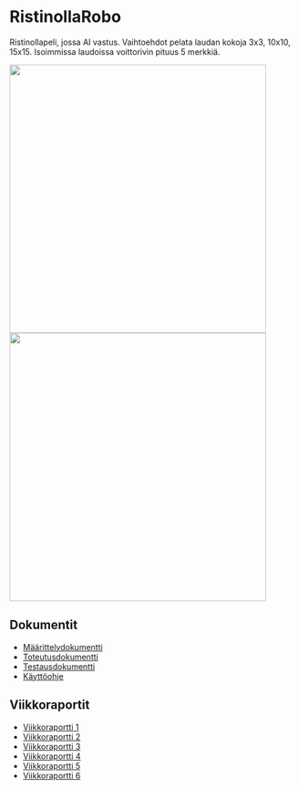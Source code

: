 # RistinollaRobo
Ristinollapeli, jossa AI vastus. Vaihtoehdot pelata laudan kokoja 3x3, 10x10, 15x15. Isoimmissa laudoissa voittorivin pituus 5 merkkiä.

<img src="https://i.ibb.co/cYXBWt2/Screen-Shot-2020-10-14-at-19-26-15.png" width="450" height="470">
<img src="https://i.ibb.co/Z1cFpR0/loppu.png" width="450" height="470">

## Dokumentit 
* [Määrittelydokumentti](https://github.com/eherra/ristinollarobo/blob/master/dokumentaatio/dokumentit/Maarittelydokumentti.md)
* [Toteutusdokumentti](https://github.com/eherra/ristinollarobo/blob/master/dokumentaatio/dokumentit/Toteutusdokumentti.md)
* [Testausdokumentti](https://github.com/eherra/ristinollarobo/blob/master/dokumentaatio/dokumentit/Testausdokumentti.md)
* [Käyttöohje](https://github.com/eherra/ristinollarobo/blob/master/dokumentaatio/dokumentit/K%C3%A4ytt%C3%B6ohje.md)

## Viikkoraportit 
* [Viikkoraportti 1](https://github.com/eherra/ristinollarobo/blob/master/dokumentaatio/viikkoraportti1.md)
* [Viikkoraportti 2](https://github.com/eherra/ristinollarobo/blob/master/dokumentaatio/viikkoraportti2.md)
* [Viikkoraportti 3](https://github.com/eherra/ristinollarobo/blob/master/dokumentaatio/viikkoraportti3.md)
* [Viikkoraportti 4](https://github.com/eherra/ristinollarobo/blob/master/dokumentaatio/viikkoraportti4.md)
* [Viikkoraportti 5](https://github.com/eherra/ristinollarobo/blob/master/dokumentaatio/viikkoraportti5.md)
* [Viikkoraportti 6](https://github.com/eherra/ristinollarobo/blob/master/dokumentaatio/viikkoraportti6.md)
</br>





